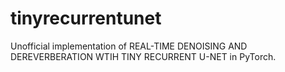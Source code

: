 # tinyrecurrentunet

Unofficial implementation of REAL-TIME DENOISING AND DEREVERBERATION WTIH TINY RECURRENT U-NET in PyTorch.
